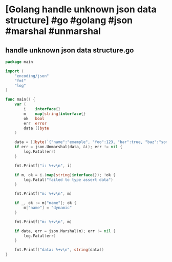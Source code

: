 # [Golang handle unknown json data structure] #go #golang #json #marshal #unmarshal

## handle unknown json data structure.go

```go
package main

import (
	"encoding/json"
	"fmt"
	"log"
)

func main() {
	var (
		i    interface{}
		m    map[string]interface{}
		ok   bool
		err  error
		data []byte
	)

	data = []byte(`{"name":"example", "foo":123, "bar":true, "baz":"something"}`)
	if err = json.Unmarshal(data, &i); err != nil {
		log.Fatal(err)
	}

	fmt.Printf("i: %+v\n", i)

	if m, ok = i.(map[string]interface{}); !ok {
		log.Fatal("failed to type assert data")
	}

	fmt.Printf("m: %+v\n", m)

	if _, ok := m["name"]; ok {
		m["name"] = "dynamic"
	}

	fmt.Printf("m: %+v\n", m)

	if data, err = json.Marshal(m); err != nil {
		log.Fatal(err)
	}

	fmt.Printf("data: %+v\n", string(data))
}
```

